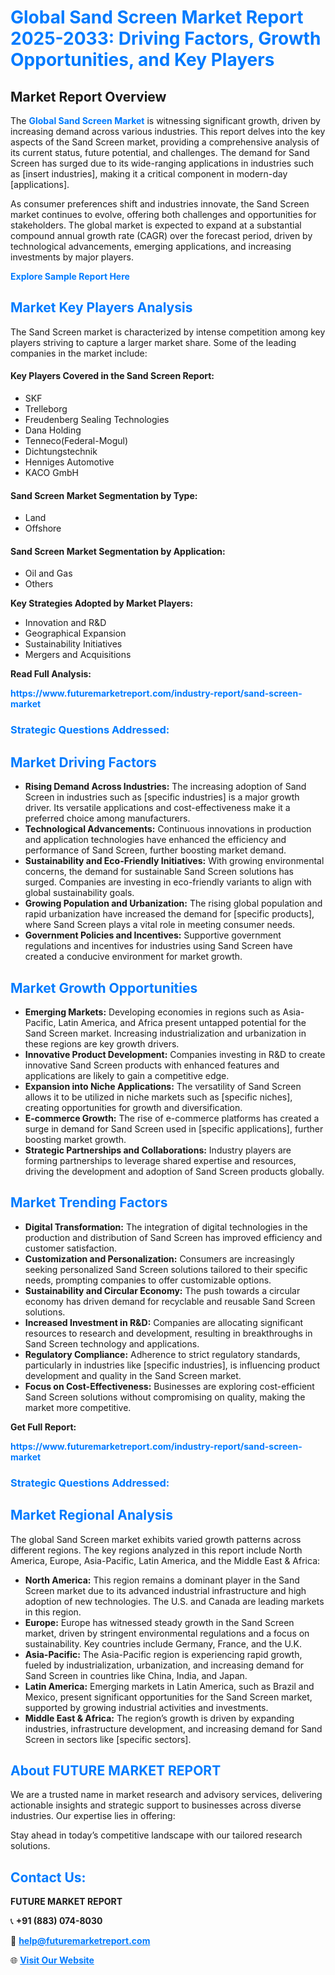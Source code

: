 <h1 style="color: #007BFF;">Global Sand Screen Market Report 2025-2033: Driving Factors, Growth Opportunities, and Key Players</h1>

<section id="overview">
<h2>Market Report Overview</h2>
<p>The <a href="https://www.futuremarketreport.com/industry-report/sand-screen-market" style="color: #007BFF; text-decoration: none;"><strong>Global Sand Screen Market</strong></a> is witnessing significant growth, driven by increasing demand across various industries. This report delves into the key aspects of the Sand Screen market, providing a comprehensive analysis of its current status, future potential, and challenges. The demand for Sand Screen has surged due to its wide-ranging applications in industries such as [insert industries], making it a critical component in modern-day [applications].</p>
<p>As consumer preferences shift and industries innovate, the Sand Screen market continues to evolve, offering both challenges and opportunities for stakeholders. The global market is expected to expand at a substantial compound annual growth rate (CAGR) over the forecast period, driven by technological advancements, emerging applications, and increasing investments by major players.</p>
</section>

<section id="overview">
<p><a href="https://www.futuremarketreport.com/request-sample/reportId=63018" style="color: #007BFF; text-decoration: none;"><strong>Explore Sample Report Here</strong></a></p>
</section>

<section id="key-players">
<h2 style="color: #007BFF;">Market Key Players Analysis</h2>
<p>The Sand Screen market is characterized by intense competition among key players striving to capture a larger market share. Some of the leading companies in the market include:</p>
<h4>Key Players Covered in the Sand Screen Report:</h4>
<ul><li>SKF</li><li>Trelleborg</li><li>Freudenberg Sealing Technologies</li><li>Dana Holding</li><li>Tenneco(Federal-Mogul)</li><li>Dichtungstechnik</li><li>Henniges Automotive</li><li>KACO GmbH</li></ul>
<h4>Sand Screen Market Segmentation by Type:</h4>
<ul><li>Land</li><li>Offshore</li></ul>

<h4>Sand Screen Market Segmentation by Application:</h4>
<ul><li>Oil and Gas</li><li>Others</li></ul>
<p><strong>Key Strategies Adopted by Market Players:</strong></p>
<ul>
<li>Innovation and R&D</li>
<li>Geographical Expansion</li>
<li>Sustainability Initiatives</li>
<li>Mergers and Acquisitions</li>
</ul>
</section>

<section>
<p><strong>Read Full Analysis: </strong></p><a href="https://www.futuremarketreport.com/industry-report/sand-screen-market" style="color: #007BFF; text-decoration: none;"><strong>https://www.futuremarketreport.com/industry-report/sand-screen-market</strong></a>
<h3 style="color: #007BFF;">Strategic Questions Addressed:</h3>
</section>

<section id="driving-factors">
<h2 style="color: #007BFF;">Market Driving Factors</h2>
<ul>
<li><strong>Rising Demand Across Industries:</strong> The increasing adoption of Sand Screen in industries such as [specific industries] is a major growth driver. Its versatile applications and cost-effectiveness make it a preferred choice among manufacturers.</li>
<li><strong>Technological Advancements:</strong> Continuous innovations in production and application technologies have enhanced the efficiency and performance of Sand Screen, further boosting market demand.</li>
<li><strong>Sustainability and Eco-Friendly Initiatives:</strong> With growing environmental concerns, the demand for sustainable Sand Screen solutions has surged. Companies are investing in eco-friendly variants to align with global sustainability goals.</li>
<li><strong>Growing Population and Urbanization:</strong> The rising global population and rapid urbanization have increased the demand for [specific products], where Sand Screen plays a vital role in meeting consumer needs.</li>
<li><strong>Government Policies and Incentives:</strong> Supportive government regulations and incentives for industries using Sand Screen have created a conducive environment for market growth.</li>
</ul>
</section>

<section id="growth-opportunities">
<h2 style="color: #007BFF;">Market Growth Opportunities</h2>
<ul>
<li><strong>Emerging Markets:</strong> Developing economies in regions such as Asia-Pacific, Latin America, and Africa present untapped potential for the Sand Screen market. Increasing industrialization and urbanization in these regions are key growth drivers.</li>
<li><strong>Innovative Product Development:</strong> Companies investing in R&D to create innovative Sand Screen products with enhanced features and applications are likely to gain a competitive edge.</li>
<li><strong>Expansion into Niche Applications:</strong> The versatility of Sand Screen allows it to be utilized in niche markets such as [specific niches], creating opportunities for growth and diversification.</li>
<li><strong>E-commerce Growth:</strong> The rise of e-commerce platforms has created a surge in demand for Sand Screen used in [specific applications], further boosting market growth.</li>
<li><strong>Strategic Partnerships and Collaborations:</strong> Industry players are forming partnerships to leverage shared expertise and resources, driving the development and adoption of Sand Screen products globally.</li>
</ul>
</section>

<section id="trending-factors">
<h2 style="color: #007BFF;">Market Trending Factors</h2>
<ul>
<li><strong>Digital Transformation:</strong> The integration of digital technologies in the production and distribution of Sand Screen has improved efficiency and customer satisfaction.</li>
<li><strong>Customization and Personalization:</strong> Consumers are increasingly seeking personalized Sand Screen solutions tailored to their specific needs, prompting companies to offer customizable options.</li>
<li><strong>Sustainability and Circular Economy:</strong> The push towards a circular economy has driven demand for recyclable and reusable Sand Screen solutions.</li>
<li><strong>Increased Investment in R&D:</strong> Companies are allocating significant resources to research and development, resulting in breakthroughs in Sand Screen technology and applications.</li>
<li><strong>Regulatory Compliance:</strong> Adherence to strict regulatory standards, particularly in industries like [specific industries], is influencing product development and quality in the Sand Screen market.</li>
<li><strong>Focus on Cost-Effectiveness:</strong> Businesses are exploring cost-efficient Sand Screen solutions without compromising on quality, making the market more competitive.</li>
</ul>
</section>

<section>
<p><strong>Get Full Report: </strong></p><a href="https://www.futuremarketreport.com/industry-report/sand-screen-market" style="color: #007BFF; text-decoration: none;"><strong>https://www.futuremarketreport.com/industry-report/sand-screen-market</strong></a>
<h3 style="color: #007BFF;">Strategic Questions Addressed:</h3>
</section>


<section id="regional-analysis">
<h2 style="color: #007BFF;">Market Regional Analysis</h2>
<p>The global Sand Screen market exhibits varied growth patterns across different regions. The key regions analyzed in this report include North America, Europe, Asia-Pacific, Latin America, and the Middle East & Africa:</p>
<ul>
<li><strong>North America:</strong> This region remains a dominant player in the Sand Screen market due to its advanced industrial infrastructure and high adoption of new technologies. The U.S. and Canada are leading markets in this region.</li>
<li><strong>Europe:</strong> Europe has witnessed steady growth in the Sand Screen market, driven by stringent environmental regulations and a focus on sustainability. Key countries include Germany, France, and the U.K.</li>
<li><strong>Asia-Pacific:</strong> The Asia-Pacific region is experiencing rapid growth, fueled by industrialization, urbanization, and increasing demand for Sand Screen in countries like China, India, and Japan.</li>
<li><strong>Latin America:</strong> Emerging markets in Latin America, such as Brazil and Mexico, present significant opportunities for the Sand Screen market, supported by growing industrial activities and investments.</li>
<li><strong>Middle East & Africa:</strong> The region’s growth is driven by expanding industries, infrastructure development, and increasing demand for Sand Screen in sectors like [specific sectors].</li>
</ul>
</section>

<footer>
<h2 style="color: #007BFF;">About FUTURE MARKET REPORT</h2>
<p>We are a trusted name in market research and advisory services, delivering actionable insights and strategic support to businesses across diverse industries. Our expertise lies in offering:</p>

<p>Stay ahead in today’s competitive landscape with our tailored research solutions.</p>

<h2 style="color: #007BFF;">Contact Us:</h2>
<p><strong>FUTURE MARKET REPORT</strong></p>
<p>📞 <strong>+91 (883) 074-8030</strong></p>
<p>📧 <strong><a href="mailto:help@futuremarketreport.com" style="color: #007BFF;">help@futuremarketreport.com</a></strong></p>
<p>🌐 <strong><a href="https://www.futuremarketreport.com/" style="color: #007BFF;">Visit Our Website</a></strong></p>
</footer>